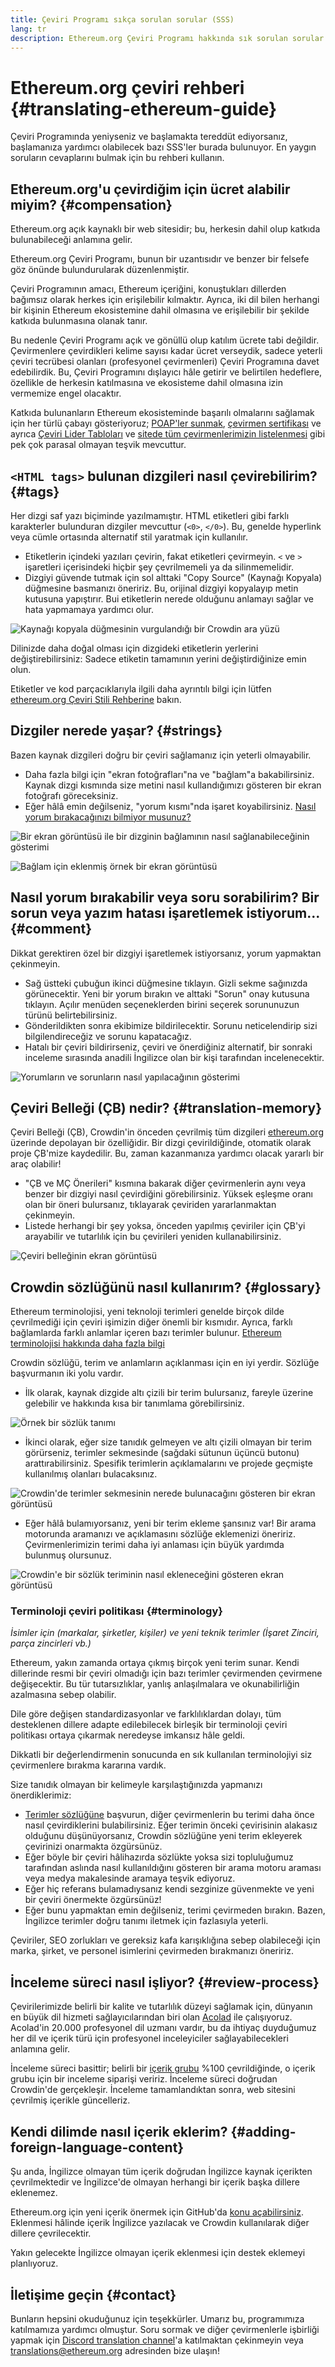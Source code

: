 ```yaml
---
title: Çeviri Programı sıkça sorulan sorular (SSS)
lang: tr
description: Ethereum.org Çeviri Programı hakkında sık sorulan sorular
---
```


# Ethereum.org çeviri rehberi \{#translating-ethereum-guide}

Çeviri Programında yeniyseniz ve başlamakta tereddüt ediyorsanız, başlamanıza yardımcı olabilecek bazı SSS'ler burada bulunuyor. En yaygın soruların cevaplarını bulmak için bu rehberi kullanın.

## Ethereum.org'u çevirdiğim için ücret alabilir miyim? \{#compensation}

Ethereum.org açık kaynaklı bir web sitesidir; bu, herkesin dahil olup katkıda bulunabileceği anlamına gelir.

Ethereum.org Çeviri Programı, bunun bir uzantısıdır ve benzer bir felsefe göz önünde bulundurularak düzenlenmiştir.

Çeviri Programının amacı, Ethereum içeriğini, konuştukları dillerden bağımsız olarak herkes için erişilebilir kılmaktır. Ayrıca, iki dil bilen herhangi bir kişinin Ethereum ekosistemine dahil olmasına ve erişilebilir bir şekilde katkıda bulunmasına olanak tanır.

Bu nedenle Çeviri Programı açık ve gönüllü olup katılım ücrete tabi değildir. Çevirmenlere çevirdikleri kelime sayısı kadar ücret verseydik, sadece yeterli çeviri tecrübesi olanları (profesyonel çevirmenleri) Çeviri Programına davet edebilirdik. Bu, Çeviri Programını dışlayıcı hâle getirir ve belirtilen hedeflere, özellikle de herkesin katılmasına ve ekosisteme dahil olmasına izin vermemize engel olacaktır.

Katkıda bulunanların Ethereum ekosisteminde başarılı olmalarını sağlamak için her türlü çabayı gösteriyoruz; [POAP'ler sunmak](/contributing/translation-program/acknowledgements/#poap), [çevirmen sertifikası](/contributing/translation-program/acknowledgements/#certificate) ve ayrıca [Çeviri Lider Tabloları](/contributing/translation-program/acknowledgements/) ve [sitede tüm çevirmenlerimizin listelenmesi](/contributing/translation-program/contributors/) gibi pek çok parasal olmayan teşvik mevcuttur.

## `<HTML tags>` bulunan dizgileri nasıl çevirebilirim? \{#tags}

Her dizgi saf yazı biçiminde yazılmamıştır. HTML etiketleri gibi farklı karakterler bulunduran dizgiler mevcuttur (`<0>`, `</0>`). Bu, genelde hyperlink veya cümle ortasında alternatif stil yaratmak için kullanılır.

- Etiketlerin içindeki yazıları çevirin, fakat etiketleri çevirmeyin. `<` ve `>` işaretleri içerisindeki hiçbir şey çevrilmemeli ya da silinmemelidir.
- Dizgiyi güvende tutmak için sol alttaki "Copy Source" (Kaynağı Kopyala) düğmesine basmanızı öneririz. Bu, orijinal dizgiyi kopyalayıp metin kutusuna yapıştırır. Bui etiketlerin nerede olduğunu anlamayı sağlar ve hata yapmamaya yardımcı olur.

![Kaynağı kopyala düğmesinin vurgulandığı bir Crowdin ara yüzü](./html-tag-strings.png)

Dilinizde daha doğal olması için dizgideki etiketlerin yerlerini değiştirebilirsiniz: Sadece etiketin tamamının yerini değiştirdiğinize emin olun.

Etiketler ve kod parçacıklarıyla ilgili daha ayrıntılı bilgi için lütfen [ethereum.org Çeviri Stili Rehberine](/contributing/translation-program/translators-guide/#dealing-with-tags) bakın.

## Dizgiler nerede yaşar? \{#strings}

Bazen kaynak dizgileri doğru bir çeviri sağlamanız için yeterli olmayabilir.

- Daha fazla bilgi için "ekran fotoğrafları"na ve "bağlam"a bakabilirsiniz. Kaynak dizgi kısmında size metini nasıl kullandığımızı gösteren bir ekran fotoğrafı göreceksiniz.
- Eğer hâlâ emin değilseniz, "yorum kısmı"nda işaret koyabilirsiniz. [Nasıl yorum bırakacağınızı bilmiyor musunuz?](#comment)

![Bir ekran görüntüsü ile bir dizginin bağlamının nasıl sağlanabileceğinin gösterimi](./source-string.png)

![Bağlam için eklenmiş örnek bir ekran görüntüsü](./source-string-2.png)

## Nasıl yorum bırakabilir veya soru sorabilirim? Bir sorun veya yazım hatası işaretlemek istiyorum... \{#comment}

Dikkat gerektiren özel bir dizgiyi işaretlemek istiyorsanız, yorum yapmaktan çekinmeyin.

- Sağ üstteki çubuğun ikinci düğmesine tıklayın. Gizli sekme sağınızda görünecektir. Yeni bir yorum bırakın ve alttaki "Sorun" onay kutusuna tıklayın. Açılır menüden seçeneklerden birini seçerek sorununuzun türünü belirtebilirsiniz.
- Gönderildikten sonra ekibimize bildirilecektir. Sorunu neticelendirip sizi bilgilendireceğiz ve sorunu kapatacağız.
- Hatalı bir çeviri bildirirseniz, çeviri ve önerdiğiniz alternatif, bir sonraki inceleme sırasında anadili İngilizce olan bir kişi tarafından incelenecektir.

![Yorumların ve sorunların nasıl yapılacağının gösterimi](./comment-issue.png)

## Çeviri Belleği (ÇB) nedir? \{#translation-memory}

Çeviri Belleği (ÇB), Crowdin'in önceden çevrilmiş tüm dizgileri [ethereum.org](http://ethereum.org/) üzerinde depolayan bir özelliğidir. Bir dizgi çevirildiğinde, otomatik olarak proje ÇB'mize kaydedilir. Bu, zaman kazanmanıza yardımcı olacak yararlı bir araç olabilir!

- "ÇB ve MÇ Önerileri" kısmına bakarak diğer çevirmenlerin aynı veya benzer bir dizgiyi nasıl çevirdiğini görebilirsiniz. Yüksek eşleşme oranı olan bir öneri bulursanız, tıklayarak çeviriden yararlanmaktan çekinmeyin.
- Listede herhangi bir şey yoksa, önceden yapılmış çeviriler için ÇB'yi arayabilir ve tutarlılık için bu çevirileri yeniden kullanabilirsiniz.

![Çeviri belleğinin ekran görüntüsü](./translation-memory.png)

## Crowdin sözlüğünü nasıl kullanırım? \{#glossary}

Ethereum terminolojisi, yeni teknoloji terimleri genelde birçok dilde çevrilmediği için çeviri işimizin diğer önemli bir kısmıdır. Ayrıca, farklı bağlamlarda farklı anlamlar içeren bazı terimler bulunur. [Ethereum terminolojisi hakkında daha fazla bilgi](#terminology)

Crowdin sözlüğü, terim ve anlamların açıklanması için en iyi yerdir. Sözlüğe başvurmanın iki yolu vardır.

- İlk olarak, kaynak dizgide altı çizili bir terim bulursanız, fareyle üzerine gelebilir ve hakkında kısa bir tanımlama görebilirsiniz.

![Örnek bir sözlük tanımı](./glossary-definition.png)

- İkinci olarak, eğer size tanıdık gelmeyen ve altı çizili olmayan bir terim görürseniz, terimler sekmesinde (sağdaki sütunun üçüncü butonu) arattırabilirsiniz. Spesifik terimlerin açıklamalarını ve projede geçmişte kullanılmış olanları bulacaksınız.

![Crowdin'de terimler sekmesinin nerede bulunacağını gösteren bir ekran görüntüsü](./glossary-tab.png)

- Eğer hâlâ bulamıyorsanız, yeni bir terim ekleme şansınız var! Bir arama motorunda aramanızı ve açıklamasını sözlüğe eklemenizi öneririz. Çevirmenlerimizin terimi daha iyi anlaması için büyük yardımda bulunmuş olursunuz.

![Crowdin'e bir sözlük teriminin nasıl ekleneceğini gösteren ekran görüntüsü](./add-glossary-term.png)

### Terminoloji çeviri politikası \{#terminology}

_İsimler için (markalar, şirketler, kişiler) ve yeni teknik terimler (İşaret Zinciri, parça zincirleri vb.)_

Ethereum, yakın zamanda ortaya çıkmış birçok yeni terim sunar. Kendi dillerinde resmi bir çeviri olmadığı için bazı terimler çevirmenden çevirmene değişecektir. Bu tür tutarsızlıklar, yanlış anlaşılmalara ve okunabilirliğin azalmasına sebep olabilir.

Dile göre değişen standardizasyonlar ve farklılıklardan dolayı, tüm desteklenen dillere adapte edilebilecek birleşik bir terminoloji çeviri politikası ortaya çıkarmak neredeyse imkansız hâle geldi.

Dikkatli bir değerlendirmenin sonucunda en sık kullanılan terminolojiyi siz çevirmenlere bırakma kararına vardık.

Size tanıdık olmayan bir kelimeyle karşılaştığınızda yapmanızı önerdiklerimiz:

- [Terimler sözlüğüne](#glossary) başvurun, diğer çevirmenlerin bu terimi daha önce nasıl çevirdiklerini bulabilirsiniz. Eğer terimin önceki çevirisinin alakasız olduğunu düşünüyorsanız, Crowdin sözlüğüne yeni terim ekleyerek çevirinizi onarmakta özgürsünüz.
- Eğer böyle bir çeviri hâlihazırda sözlükte yoksa sizi topluluğumuz tarafından aslında nasıl kullanıldığını gösteren bir arama motoru araması veya medya makalesinde aramaya teşvik ediyoruz.
- Eğer hiç referans bulamadıysanız kendi sezginize güvenmekte ve yeni bir çeviri önermekte özgürsünüz!
- Eğer bunu yapmaktan emin değilseniz, terimi çevirmeden bırakın. Bazen, İngilizce terimler doğru tanımı iletmek için fazlasıyla yeterli.

Çeviriler, SEO zorlukları ve gereksiz kafa karışıklığına sebep olabileceği için marka, şirket, ve personel isimlerini çevirmeden bırakmanızı öneririz.

## İnceleme süreci nasıl işliyor? \{#review-process}

Çevirilerimizde belirli bir kalite ve tutarlılık düzeyi sağlamak için, dünyanın en büyük dil hizmeti sağlayıcılarından biri olan [Acolad](https://www.acolad.com/) ile çalışıyoruz. Acolad'in 20.000 profesyonel dil uzmanı vardır, bu da ihtiyaç duyduğumuz her dil ve içerik türü için profesyonel inceleyiciler sağlayabilecekleri anlamına gelir.

İnceleme süreci basittir; belirli bir [içerik grubu](/contributing/translation-program/content-buckets) %100 çevrildiğinde, o içerik grubu için bir inceleme siparişi veririz. İnceleme süreci doğrudan Crowdin'de gerçekleşir. İnceleme tamamlandıktan sonra, web sitesini çevrilmiş içerikle güncelleriz.

## Kendi dilimde nasıl içerik eklerim? \{#adding-foreign-language-content}

Şu anda, İngilizce olmayan tüm içerik doğrudan İngilizce kaynak içerikten çevrilmektedir ve İngilizce'de olmayan herhangi bir içerik başka dillere eklenemez.

Ethereum.org için yeni içerik önermek için GitHub'da [konu açabilirsiniz](https://github.com/ethereum/ethereum-org-website/issues). Eklenmesi hâlinde içerik İngilizce yazılacak ve Crowdin kullanılarak diğer dillere çevrilecektir.

Yakın gelecekte İngilizce olmayan içerik eklenmesi için destek eklemeyi planlıyoruz.

## İletişime geçin \{#contact}

Bunların hepsini okuduğunuz için teşekkürler. Umarız bu, programımıza katılmamıza yardımcı olmuştur. Soru sormak ve diğer çevirmenlerle işbirliği yapmak için [Discord translation channel](https://discord.gg/ethereum-org)'a katılmaktan çekinmeyin veya translations@ethereum.org adresinden bize ulaşın!

